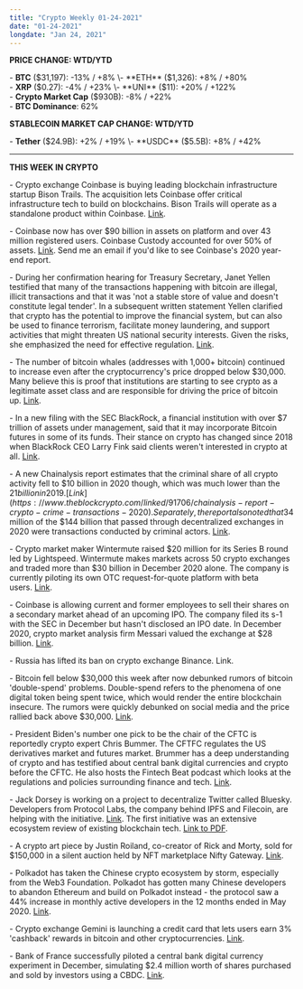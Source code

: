 ```yaml
---
title: "Crypto Weekly 01-24-2021"
date: "01-24-2021"
longdate: "Jan 24, 2021"
---
```


**PRICE CHANGE: WTD/YTD**

\- **BTC** ($31,197): -13% / +8%  
\- **ETH** ($1,326): +8% / +80%  
\- **XRP** ($0.27): -4% / +23%  
\- **UNI** ($11): +20% / +122%  
\- **Crypto Market Cap** ($930B): -8% / +22%   
\- **BTC Dominance**: 62%  


**STABLECOIN MARKET CAP CHANGE: WTD/YTD**

\- **Tether** ($24.9B): +2% / +19%  
\- **USDC** ($5.5B): +8% / +42%



---

**THIS WEEK IN CRYPTO**

\- Crypto exchange Coinbase is buying leading blockchain infrastructure startup Bison Trails. The acquisition lets Coinbase offer critical infrastructure tech to build on blockchains. Bison Trails will operate as a standalone product within Coinbase. [Link](https://blog.coinbase.com/coinbase-to-acquire-leading-blockchain-infrastructure-platform-bison-trails-f879654421d6).   
  
\- Coinbase now has over $90 billion in assets on platform and over 43 million registered users. Coinbase Custody accounted for over 50% of assets. [Link](https://primebroker.coinbase.com/2020-in-review). Send me an email if you'd like to see Coinbase's 2020 year-end report.   
  
\- During her confirmation hearing for Treasury Secretary, Janet Yellen testified that many of the transactions happening with bitcoin are illegal, illicit transactions and that it was 'not a stable store of value and doesn't constitute legal tender'. In a subsequent written statement Yellen clarified that crypto has the potential to improve the financial system, but can also be used to finance terrorism, facilitate money laundering, and support activities that might threaten US national security interests. Given the risks, she emphasized the need for effective regulation. [Link](https://www.crowdfundinsider.com/2021/01/171498-dr-janet-yellens-testimony-before-the-senate-finance-committee-i-believe-the-united-states-must-be-a-leader-in-the-digital-asset-and-financial-technology-areas/).   
  
\- The number of bitcoin whales (addresses with 1,000+ bitcoin) continued to increase even after the cryptocurrency's price dropped below $30,000. Many believe this is proof that institutions are starting to see crypto as a legitimate asset class and are responsible for driving the price of bitcoin up. [Link](https://www.coindesk.com/institutions-buy-bitcoin-dips-price-volatility).    
  
\- In a new filing with the SEC BlackRock, a financial institution with over $7 trillion of assets under management, said that it may incorporate Bitcoin futures in some of its funds. Their stance on crypto has changed since 2018 when BlackRock CEO Larry Fink said clients weren't interested in crypto at all. [Link](https://decrypt.co/54963/blackrock-bitcoin-crypto-industry-buzzing).   
  
\- A new Chainalysis report estimates that the criminal share of all crypto activity fell to $10 billion in 2020 though, which was much lower than the $21 billion in 2019. [Link](https://www.theblockcrypto.com/linked/91706/chainalysis-report-crypto-crime-transactions-2020). Separately, the report also noted that $34 million of the $144 billion that passed through decentralized exchanges in 2020 were transactions conducted by criminal actors. [Link](https://www.theblockcrypto.com/post/92197/34-million-in-defi-crime-2020).   
  
\- Crypto market maker Wintermute raised $20 million for its Series B round led by Lightspeed. Wintermute makes markets across 50 crypto exchanges and traded more than $30 billion in December 2020 alone. The company is currently piloting its own OTC request-for-quote platform with beta users. [Link](https://www.theblockcrypto.com/linked/91821/crypto-market-maker-wintermute-raises-20-million-series-b).   
  
\- Coinbase is allowing current and former employees to sell their shares on a secondary market ahead of an upcoming IPO. The company filed its s-1 with the SEC in December but hasn't disclosed an IPO date. In December 2020, crypto market analysis firm Messari valued the exchange at $28 billion. [Link](https://decrypt.co/55136/coinbase-to-launch-secondary-market-for-private-stock-reports).   
  
\- Russia has lifted its ban on crypto exchange Binance. Link.   
  
\- Bitcoin fell below $30,000 this week after now debunked rumors of bitcoin 'double-spend' problems. Double-spend refers to the phenomena of one digital token being spent twice, which would render the entire blockchain insecure. The rumors were quickly debunked on social media and the price rallied back above $30,000. [Link](https://decrypt.co/55029/bitcoin-gains-3000-after-it-dropped-over-double-spend-fears).   
  
\- President Biden's number one pick to be the chair of the CFTC is reportedly crypto expert Chris Bummer. The CFTFC regulates the US derivatives market and futures market. Brummer has a deep understanding of crypto and has testified about central bank digital currencies and crypto before the CFTC. He also hosts the Fintech Beat podcast which looks at the regulations and policies surrounding finance and tech. [Link](https://dailyhodl.com/2021/01/24/crypto-guru-chris-brummer-is-bidens-top-pick-to-head-cftc-report/).   
  
\- Jack Dorsey is working on a project to decentralize Twitter called Bluesky. Developers from Protocol Labs, the company behind IPFS and Filecoin, are helping with the initiative. [Link](https://decrypt.co/55127/jack-dorsey-taps-crypto-vets-to-help-design-decentralized-twitter). The first initiative was an extensive ecosystem review of existing blockchain tech. [Link to PDF](https://ipfs.io/ipfs/QmdFrru4PyHzXGZztEPnYToBR3QovD7fkC1HSyty22LzfD).  
  
\- A crypto art piece by Justin Roiland, co-creator of Rick and Morty, sold for $150,000 in a silent auction held by NFT marketplace Nifty Gateway. [Link](https://cointelegraph.com/news/rick-and-morty-crypto-art-sells-for-150-000-on-gemini-owned-platform).   
  
\- Polkadot has taken the Chinese crypto ecosystem by storm, especially from the Web3 Foundation. Polkadot has gotten many Chinese developers to abandon Ethereum and build on Polkadot instead - the protocol saw a 44% increase in monthly active developers in the 12 months ended in May 2020. [Link](https://decrypt.co/55163/polkadot-china-hottest-crypto).   
  
\- Crypto exchange Gemini is launching a credit card that lets users earn 3% 'cashback' rewards in bitcoin and other cryptocurrencies. [Link](https://dailyhodl.com/2021/01/20/crypto-exchange-gemini-launching-credit-card-that-pays-cashback-in-bitcoin/).   
  
\- Bank of France successfully piloted a central bank digital currency experiment in December, simulating $2.4 million worth of shares purchased and sold by investors using a CBDC. [Link](https://cointelegraph.com/news/bank-of-france-settles-2-4m-fund-in-central-bank-digital-currency-pilot).